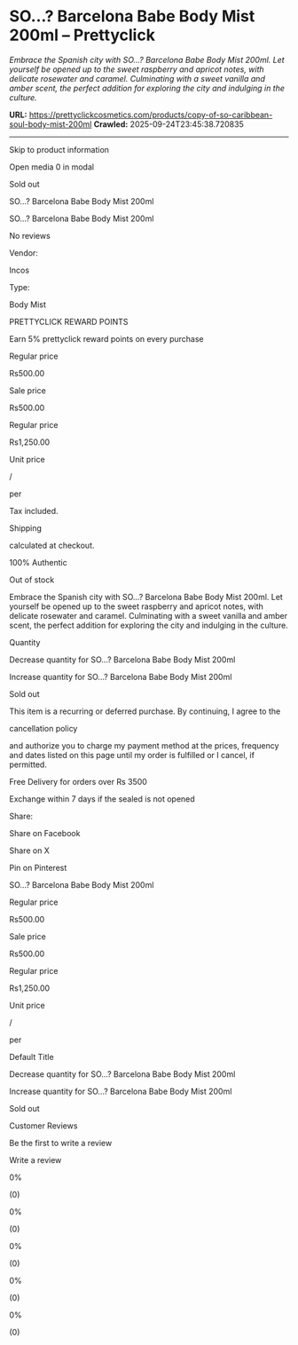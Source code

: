 # SO…? Barcelona Babe Body Mist 200ml – Prettyclick

*Embrace the Spanish city with SO...? Barcelona Babe Body Mist 200ml. Let yourself be opened up to the sweet raspberry and apricot notes, with delicate rosewater and caramel. Culminating with a sweet vanilla and amber scent, the perfect addition for exploring the city and indulging in the culture.*

**URL:** https://prettyclickcosmetics.com/products/copy-of-so-caribbean-soul-body-mist-200ml
**Crawled:** 2025-09-24T23:45:38.720835

---

Skip to product information

Open media 0 in modal

Sold out

SO…? Barcelona Babe Body Mist 200ml

SO…? Barcelona Babe Body Mist 200ml

No reviews

Vendor:

Incos

Type:

Body Mist

PRETTYCLICK REWARD POINTS

Earn 5% prettyclick reward points on every purchase

Regular price

Rs500.00

Sale price

Rs500.00

Regular price

Rs1,250.00

Unit price

/

per

Tax included.

Shipping

calculated at checkout.

100% Authentic

Out of stock

Embrace the Spanish city with SO...? Barcelona Babe Body Mist 200ml. Let yourself be opened up to the sweet raspberry and apricot notes, with delicate rosewater and caramel. Culminating with a sweet vanilla and amber scent, the perfect addition for exploring the city and indulging in the culture.

Quantity

Decrease quantity for SO…? Barcelona Babe Body Mist 200ml

Increase quantity for SO…? Barcelona Babe Body Mist 200ml

Sold out

This item is a recurring or deferred purchase. By continuing, I agree to the

cancellation policy

and authorize you to charge my payment method at the prices, frequency and dates listed on this page until my order is fulfilled or I cancel, if permitted.

Free Delivery for orders over Rs 3500

Exchange within 7 days if the sealed is not opened

Share:

Share on Facebook

Share on X

Pin on Pinterest

SO…? Barcelona Babe Body Mist 200ml

Regular price

Rs500.00

Sale price

Rs500.00

Regular price

Rs1,250.00

Unit price

/

per

Default Title

Decrease quantity for SO…? Barcelona Babe Body Mist 200ml

Increase quantity for SO…? Barcelona Babe Body Mist 200ml

Sold out

Customer Reviews

Be the first to write a review

Write a review

0%

(0)

0%

(0)

0%

(0)

0%

(0)

0%

(0)
